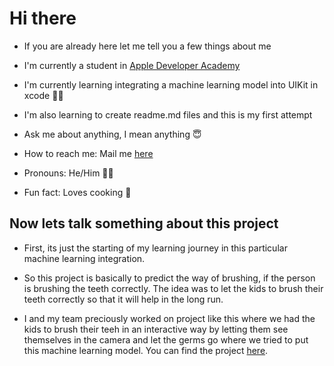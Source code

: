 # Hi there

- If you are already here let me tell you a few things about me

- I'm currently a student in [Apple Developer Academy](https://www.developeracademy.unina.it/en/)

- I'm currently learning integrating a machine learning model into UIKit in xcode 👊🏻

- I'm also learning to create readme.md files and this is my first attempt 

- Ask me about anything, I mean anything 😇

- How to reach me: Mail me [here](mailto:aryangarg71187@gmail.com)

- Pronouns: He/Him 👦🏻

- Fun fact: Loves cooking 🌮

## Now lets talk something about this project

- First, its just the starting of my learning journey in this particular machine learning integration.

- So this project is basically to predict the way of brushing, if the person is brushing the teeth correctly.
 The idea was to let the kids to brush their teeth correctly so that it will help in the long run.

- I and my team preciously worked on project like this where we had the kids to brush their teeh in an interactive way by letting them see themselves in the camera and let the germs go where we tried to put this machine learning model. You can find the project [here](https://github.com/Aryan-garg-1/ToothAid).
